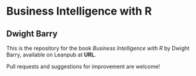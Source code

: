 # Business Intelligence with R
## Dwight Barry

This is the repository for the book *Business Intelligence with R* by Dwight Barry, available on Leanpub at **URL**.  

Pull requests and suggestions for improvement are welcome!
